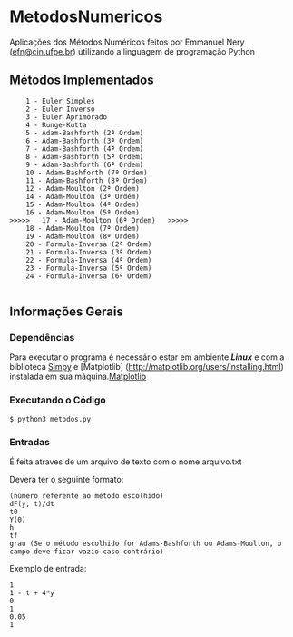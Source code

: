 # MetodosNumericos

Aplicações dos Métodos Numéricos feitos por Emmanuel Nery (efn@cin.ufpe.br) utilizando a linguagem de programação Python

## Métodos Implementados

```
	1 - Euler Simples
	2 - Euler Inverso
	3 - Euler Aprimorado
	4 - Runge-Kutta  
	5 - Adam-Bashforth (2ª Ordem)
	6 - Adam-Bashforth (3ª Ordem)
	7 - Adam-Bashforth (4ª Ordem)
	8 - Adam-Bashforth (5ª Ordem)
	9 - Adam-Bashforth (6ª Ordem)
  	10 - Adam-Bashforth (7ª Ordem)
  	11 - Adam-Bashforth (8ª Ordem)
	12 - Adam-Moulton (2ª Ordem)
	14 - Adam-Moulton (3ª Ordem)
	15 - Adam-Moulton (4ª Ordem)
	16 - Adam-Moulton (5ª Ordem)
>>>>>  	17 - Adam-Moulton (6ª Ordem)   >>>>>
  	18 - Adam-Moulton (7ª Ordem)
  	19 - Adam-Moulton (8ª Ordem)
	20 - Formula-Inversa (2ª Ordem)
	21 - Formula-Inversa (3ª Ordem)
	22 - Formula-Inversa (4ª Ordem)
	23 - Formula-Inversa (5ª Ordem)
	24 - Formula-Inversa (6ª Ordem)
	
```

## Informações Gerais

### Dependências

Para executar o programa é necessário estar em ambiente ***Linux*** e com a biblioteca [Simpy](http://docs.sympy.org/latest/install.html) e [Matplotlib] (http://matplotlib.org/users/installing.html) instalada em sua máquina.[Matplotlib](http://matplotlib.org/users/installing.html)

### Executando o Código

```
$ python3 metodos.py

```

### Entradas

É feita atraves de um arquivo de texto com o nome arquivo.txt 

Deverá ter o seguinte formato:

```
(número referente ao método escolhido)
dF(y, t)/dt
t0
Y(0)
h
tf
grau (Se o método escolhido for Adams-Bashforth ou Adams-Moulton, o campo deve ficar vazio caso contrário)
```

Exemplo de entrada:

```
1
1 - t + 4*y
0
1
0.05
1
```
